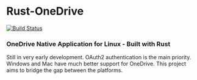 # Rust-OneDrive

[![Build Status](https://travis-ci.com/sreeise/rust-onedrive.svg?branch=master)](https://travis-ci.com/sreeise/rust-onedrive)

### OneDrive Native Application for Linux - Built with Rust

Still in very early development. OAuth2 authentication is the main priority.
Windows and Mac have much better support for OneDrive. This project aims to
bridge the gap between the platforms. 